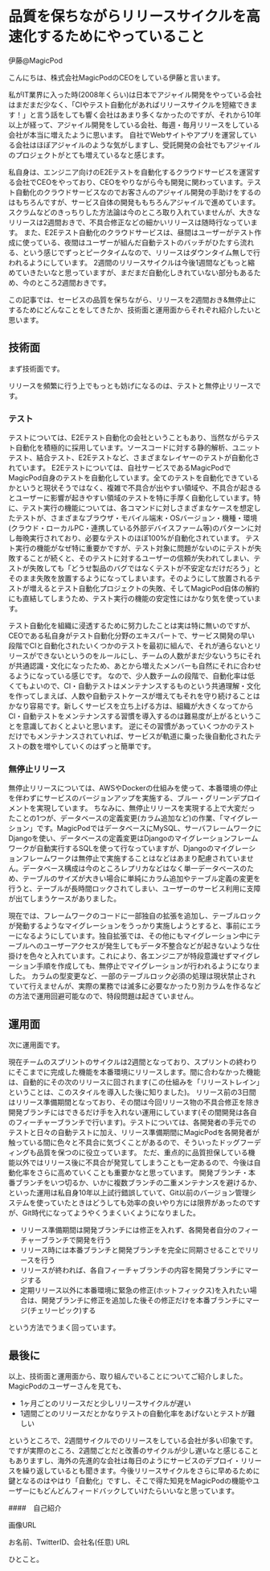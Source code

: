 # 品質を保ちながらリリースサイクルを高速化するためにやっていること

<div class="flushright">伊藤@MagicPod</div>


こんにちは、株式会社MagicPodのCEOをしている伊藤と言います。

私がIT業界に入った時(2008年くらい)は日本でアジャイル開発をやっている会社はまだまだ少なく、「CIやテスト自動化があればリリースサイクルを短縮できます！」と言う話をしても響く会社はあまり多くなかったのですが、それから10年以上が経って、アジャイル開発をしている会社、毎週・毎月リリースをしている会社が本当に増えたように思います。
自社でWebサイトやアプリを運営している会社はほぼアジャイルのような気がしますし、受託開発の会社でもアジャイルのプロジェクトがとても増えているなと感じます。

私自身は、エンジニア向けのE2Eテストを自動化するクラウドサービスを運営する会社でCEOをやっており、CEOをやりながら今も開発に関わっています。テスト自動化のクラウドサービスなのでお客さんのアジャイル開発の手助けをするのはもちろんですが、サービス自体の開発ももちろんアジャイルで進めています。
スクラムなどのきっちりした方法論は今のところ取り入れていませんが、大きなリリースは2週間おきで、不具合修正などの細かいリリースは随時行なっています。
また、E2Eテスト自動化のクラウドサービスは、昼間はユーザーがテスト作成に使っている、夜間はユーザーが組んだ自動テストのバッチがひたすら流れる、という感じでずっとピークタイムなので、リリースはダウンタイム無しで行われるようにしています。
2週間のリリースサイクルは今後1週間などもっと縮めていきたいなと思っていますが、まだまだ自動化しきれていない部分もあるため、今のところ2週間おきです。

この記事では、セービスの品質を保ちながら、リリースを2週間おき&無停止にするためにどんなことをしてきたか、技術面と運用面からそれぞれ紹介したいと思います。

## 技術面

まず技術面です。

リリースを頻繁に行う上でもっとも妨げになるのは、テストと無停止リリースです。

### テスト

テストについては、E2Eテスト自動化の会社ということもあり、当然ながらテスト自動化を積極的に採用しています。ソースコードに対する静的解析、ユニットテスト、結合テスト、E2Eテストなど、さまざまなレイヤーのテストが自動化されています。
E2Eテストについては、自社サービスであるMagicPodでMagicPod自身のテストを自動化しています。全てのテストを自動化できているかというと現状そうではなく、複雑で不具合が出やすい領域や、不具合が起きるとユーザーに影響が起きやすい領域のテストを特に手厚く自動化しています。特に、テスト実行の機能については、各コマンドに対しさまざまなケースを想定したテストが、さまざまなブラウザ・モバイル端末・OSバージョン・機種・環境(クラウド・ローカルPC・連携している外部デバイスファーム等)のパターンに対し毎晩実行されており、必要なテストのほぼ100%が自動化されています。
テスト実行の機能がなぜ特に重要かですが、テスト対象に問題がないのにテストが失敗することが続くと、そのテストに対するユーザーの信頼が失われてしまい、テストが失敗しても「どうせ製品のバグではなくテストが不安定なだけだろう」とそのまま失敗を放置するようになってしまいます。そのようにして放置されるテストが増えるとテスト自動化プロジェクトの失敗、そしてMagicPod自体の解約にも直結してしまうため、テスト実行の機能の安定性にはかなり気を使っています。

テスト自動化を組織に浸透するために努力したことは実は特に無いのですが、CEOである私自身がテスト自動化分野のエキスパートで、サービス開発の早い段階でCIと自動化されたいくつかのテストを最初に組んで、それが通らないとリリースができないというのをルールにし、チームの人数がまだ少ないうちにそれが共通認識・文化になったため、あとから増えたメンバーも自然にそれに合わせるようになっている感じです。
なので、少人数チームの段階で、自動化率は低くてもよいので、CI・自動テストはメンテナンスするものという共通理解・文化を作ってしまえば、人数や自動テストケースが増えてもそれを守り続けることはかなり容易です。新しくサービスを立ち上げる方は、組織が大きくなってからCI・自動テストをメンテナンスする習慣を導入するのは難易度が上がるということを意識しておくとよいと思います。
逆にその習慣があっていくつかのテストだけでもメンテナンスされていれば、サービスが軌道に乗った後自動化されたテストの数を増やしていくのはずっと簡単です。

### 無停止リリース

無停止リリースについては、AWSやDockerの仕組みを使って、本番環境の停止を伴わずにサービスのバージョンアップを実施する、ブルー・グリーンデプロイメントを実現しています。
ちなみに、無停止リリースを実現する上で大変だったことの1つが、データベースの定義変更(カラム追加など)の作業、「マイグレーション」です。MagicPodではデータベースにMySQL、サーバフレームワークにDjangoを使い、データベースの定義変更はDjangoのマイグレーションフレームワークが自動実行するSQLを使って行なっていますが、Djangoのマイグレーションフレームワークは無停止で実施することはなどはあまり配慮されていません。データベース構成は今のところレプリカなどはなく単一データベースのため、テーブルのサイズが大きい場合に単純にカラム追加やテーブル定義の変更を行うと、テーブルが長時間ロックされてしまい、ユーザーのサービス利用に支障が出てしまうケースがありました。

現在では、フレームワークのコードに一部独自の拡張を追加し、テーブルロックが発動するようなマイグレーションをうっかり実施しようとすると、事前にエラーになるようにしています。独自拡張では、その他にもマイグレーション中にテーブルへのユーザーアクセスが発生してもデータ不整合などが起きないような仕掛けを色々と入れています。これにより、各エンジニアが特段意識せずマイグレーション手順を作成しても、無停止でマイグレーションが行われるようになりました。
カラムの型変更など、一部のテーブルロック必須の処理は現状禁止されていて行えませんが、実際の業務では滅多に必要なかったり別カラムを作るなどの方法で運用回避可能なので、特段問題は起きていません。

## 運用面

次に運用面です。

現在チームのスプリントのサイクルは2週間となっており、スプリントの終わりにそこまでに完成した機能を本番環境にリリースします。間に合わなかった機能は、自動的にその次のリリースに回されます(この仕組みを「リリーストレイン」ということは、このスタイルを導入した後に知りました)。
リリース前の3日間はリリース準備期間となっており、その間は今回リリース物の不具合修正を除き開発ブランチにはできるだけ手を入れない運用にしています(その間開発は各自のフィーチャーブランチで行います)。テストについては、各開発者の手元でのテストと日々の自動テストに加え、リリース準備期間にMagicPodを各開発者が触っている間に色々と不具合に気づくことがあるので、そういったドッグフーディングも品質を保つのに役立っています。
ただ、重点的に品質担保している機能以外ではリリース後に不具合が発覚してしまうことも一定あるので、今後は自動化率をさらに高めていくことも重要かなと思っています。
開発ブランチ・本番ブランチをいつ切るか、いかに複数ブランチの二重メンテナンスを避けるか、といった運用は私自身10年以上試行錯誤していて、Git以前のバージョン管理システムを使っていたときはどうしても効率の良いやり方には限界があったのですが、Git時代になってようやくうまくいくようになりました。

- リリース準備期間は開発ブランチには修正を入れず、各開発者自分のフィーチャーブランチで開発を行う
- リリース時には本番ブランチと開発ブランチを完全に同期させることでリリースを行う
- リリースが終われば、各自フィーチャブランチの内容を開発ブランチにマージする
- 定期リリース以外に本番環境に緊急の修正(ホットフィックス)を入れたい場合は、開発ブランチに修正を追加した後その修正だけを本番ブランチにマージ(チェリーピック)する

という方法でうまく回っています。

## 最後に

以上、技術面と運用面から、取り組んでいることについてご紹介しました。MagicPodのユーザーさんを見ても、

- 1ヶ月ごとのリリースだと少しリリースサイクルが遅い
- 1週間ごとのリリースだとかなりテストの自動化率をあげないとテストが難しい

というところで、2週間サイクルでのリリースをしている会社が多い印象です。ですが実際のところ、2週間ごとだと改善のサイクルが少し遅いなと感じることもありますし、海外の先進的な会社は毎日のようにサービスのデプロイ・リリースを繰り返しているとも聞きます。今後リリースサイクルをさらに早めるために鍵となるのはやはり「自動化」ですし、そこで得た知見をMagicPodの機能やユーザーにもどんどんフィードバックしていけたらいいなと思っています。


####　自己紹介

画像URL

お名前、TwitterID、会社名(任意)
URL

ひとこと。
